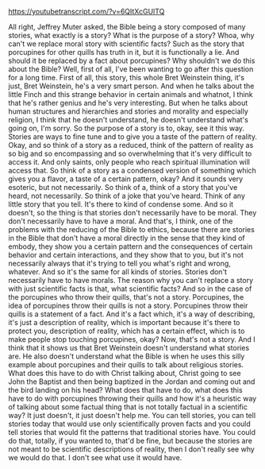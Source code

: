 https://youtubetranscript.com/?v=6QItXcGUlTQ

 All right, Jeffrey Muter asked, the Bible being a story composed of many stories, what exactly is a story? What is the purpose of a story? Whoa, why can't we replace moral story with scientific facts? Such as the story that porcupines for other quills has truth in it, but it is functionally a lie. And should it be replaced by a fact about porcupines? Why shouldn't we do this about the Bible? Well, first of all, I've been wanting to go after this question for a long time. First of all, this story, this whole Bret Weinstein thing, it's just, Bret Weinstein, he's a very smart person. And when he talks about the little Finch and this strange behavior in certain animals and whatnot, I think that he's rather genius and he's very interesting. But when he talks about human structures and hierarchies and stories and morality and especially religion, I think that he doesn't understand, he doesn't understand what's going on, I'm sorry. So the purpose of a story is to, okay, see it this way. Stories are ways to fine tune and to give you a taste of the pattern of reality. Okay, and so think of a story as a reduced, think of the pattern of reality as so big and so encompassing and so overwhelming that it's very difficult to access it. And only saints, only people who reach spiritual illumination will access that. So think of a story as a condensed version of something which gives you a flavor, a taste of a certain pattern, okay? And it sounds very esoteric, but not necessarily. So think of a, think of a story that you've heard, not necessarily. So think of a joke that you've heard. Think of any little story that you tell. It's there to kind of condense some. And so it doesn't, so the thing is that stories don't necessarily have to be moral. They don't necessarily have to have a moral. And that's, I think, one of the problems with the reducing of the Bible to ethics, because there are stories in the Bible that don't have a moral directly in the sense that they kind of embody, they show you a certain pattern and the consequences of certain behavior and certain interactions, and they show that to you, but it's not necessarily always that it's trying to tell you what's right and wrong, whatever. And so it's the same for all kinds of stories. Stories don't necessarily have to have morals. The reason why you can't replace a story with just scientific facts is that, what scientific facts? And so in the case of the porcupines who throw their quills, that's not a story. Porcupines, the idea of porcupines throw their quills is not a story. Porcupines throw their quills is a statement of a fact. And it's a fact which, it's a way of describing, it's just a description of reality, which is important because it's there to protect you, description of reality, which has a certain effect, which is to make people stop touching porcupines, okay? Now, that's not a story. And I think that it shows us that Bret Weinstein doesn't understand what stories are. He also doesn't understand what the Bible is when he uses this silly example about porcupines and their quills to talk about religious stories. What does this have to do with Christ talking about, Christ going to see John the Baptist and then being baptized in the Jordan and coming out and the bird landing on his head? What does that have to do, what does this have to do with porcupines throwing their quills and how it's a heuristic way of talking about some factual thing that is not totally factual in a scientific way? It just doesn't, it just doesn't help me. You can tell stories, you can tell stories today that would use only scientifically proven facts and you could tell stories that would fit the patterns that traditional stories have. You could do that, totally, if you wanted to, that'd be fine, but because the stories are not meant to be scientific descriptions of reality, then I don't really see why we would do that. I don't see what use it would have.
